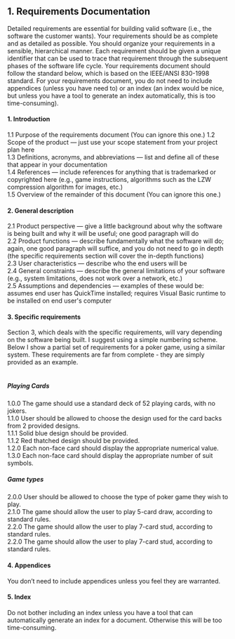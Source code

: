 <h2>1. Requirements Documentation</h2>
Detailed requirements are essential for building valid software (i.e., the software the customer wants). Your requirements should be as complete and as detailed as possible. You should organize your requirements in a sensible, hierarchical manner. Each requirement should be given a unique identifier that can be used to trace that requirement through the subsequent phases of the software life cycle. Your requirements document should follow the standard below, which is based on the IEEE/ANSI 830-1998 standard. For your requirements document, you do not need to include appendices (unless you have need to) or an index (an index would be nice, but unless you have a tool to generate an index automatically, this is too time-consuming).
<h4>1. Introduction</h4>
1.1 Purpose of the requirements document (You can ignore this one.)
1.2 Scope of the product — just use your scope statement from your project plan here<br>
1.3 Definitions, acronyms, and abbreviations — list and define all of these that appear in your documentation<br>
1.4 References — include references for anything that is trademarked or copyrighted here (e.g., game instructions, algorithms such as the LZW compression algorithm for images, etc.)<br>
1.5 Overview of the remainder of this document (You can ignore this one.)<br>
<h4>2. General description</h4>
2.1 Product perspective — give a little background about why the software is being built and why it will be useful; one good paragraph will do<br>
2.2 Product functions — describe fundamentally what the software will do; again, one good paragraph will suffice, and you do not need to go in depth (the specific requirements section will cover the in-depth functions)<br>
2.3 User characteristics — describe who the end users will be<br>
2.4 General constraints — describe the general limitations of your software (e.g., system limitations, does not work over a network, etc.)<br>
2.5 Assumptions and dependencies — examples of these would be: assumes end user has QuickTime installed; requires Visual Basic runtime to be installed on end user's computer<br>
<h4>3. Specific requirements</h4>
Section 3, which deals with the specific requirements, will vary depending on the software being built. I suggest using a simple numbering scheme. Below I show a partial set of requirements for a poker game, using a similar system. These requirements are far from complete - they are simply provided as an example.<br><br>
<h5>Playing Cards</h5>
1.0.0 The game should use a standard deck of 52 playing cards, with no jokers.<br>
1.1.0 User should be allowed to choose the design used for the card backs from 2 provided designs.<br>
1.1.1 Solid blue design should be provided.<br>
1.1.2 Red thatched design should be provided.<br>
1.2.0 Each non-face card should display the appropriate numerical value.<br>
1.3.0 Each non-face card should display the appropriate number of suit symbols.<br>
<h5>Game types</h5>
2.0.0 User should be allowed to choose the type of poker game they wish to play.<br>
2.1.0 The game should allow the user to play 5-card draw, according to standard rules.<br>
2.2.0 The game should allow the user to play 7-card stud, according to standard rules.<br>2.2.0 The game should allow the user to play 7-card stud, according to standard rules.<br>

<h4>4. Appendices</h4>
You don’t need to include appendices unless you feel they are warranted.<br>
<h4>5. Index</h4>
Do not bother including an index unless you have a tool that can automatically generate an index for a document. Otherwise this will be too time-consuming.